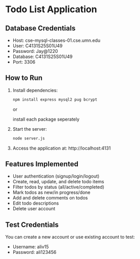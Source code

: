 # Todo List Application

## Database Credentials
- Host: cse-mysql-classes-01.cse.umn.edu
- User: C4131S25S01U49
- Password: Jay@1220
- Database: C4131S25S01U49
- Port: 3306

## How to Run
1. Install dependencies:
   ```bash
   npm install express mysql2 pug bcrypt
   ```
   or
   
   install each package seperately


2. Start the server:
   ```bash
   node server.js
   ```
3. Access the application at: http://localhost:4131

## Features Implemented
- User authentication (signup/login/logout)
- Create, read, update, and delete todo items
- Filter todos by status (all/active/completed)
- Mark todos as new/in progress/done
- Add and delete comments on todos
- Edit todo descriptions
- Delete user account

## Test Credentials
You can create a new account or use existing account to test:

- Username: aliv15
- Password: ali123456

